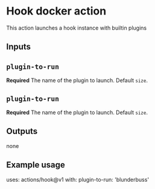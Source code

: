# Hook docker action

This action launches a hook instance with builtin plugins

## Inputs

## `plugin-to-run`

**Required** The name of the plugin to launch. Default `size`.

## `plugin-to-run`

**Required** The name of the plugin to launch. Default `size`.

## Outputs

none

## Example usage

uses: actions/hook@v1
with:
  plugin-to-run: 'blunderbuss'
